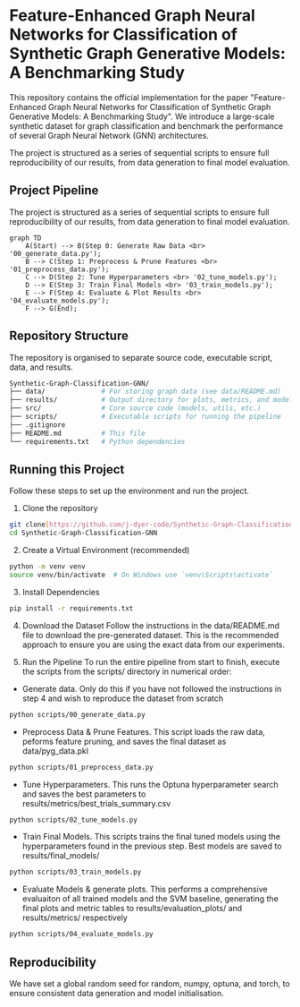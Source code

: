 # Feature-Enhanced Graph Neural Networks for Classification of Synthetic Graph Generative Models: A Benchmarking Study
This repository contains the official implementation for the paper "Feature-Enhanced Graph Neural Networks for Classification of Synthetic Graph Generative Models: A Benchmarking Study". We introduce a large-scale synthetic dataset for graph classification and benchmark the performance of several Graph Neural Network (GNN) architectures.

The project is structured as a series of sequential scripts to ensure full reproducibility of our results, from data generation to final model evaluation.

## Project Pipeline
The project is structured as a series of sequential scripts to ensure full reproducibility of our results, from data generation to final model evaluation.

```mermaid
graph TD
    A(Start) --> B(Step 0: Generate Raw Data <br> '00_generate_data.py');
    B --> C(Step 1: Preprocess & Prune Features <br> '01_preprocess_data.py');
    C --> D(Step 2: Tune Hyperparameters <br> '02_tune_models.py');
    D --> E(Step 3: Train Final Models <br> '03_train_models.py');
    E --> F(Step 4: Evaluate & Plot Results <br> '04_evaluate_models.py');
    F --> G(End);
```
## Repository Structure
The repository is organised to separate source code, executable script, data, and results.
```bash
Synthetic-Graph-Classification-GNN/
├── data/              # For storing graph data (see data/README.md)
├── results/           # Output directory for plots, metrics, and models
├── src/               # Core source code (models, utils, etc.)
├── scripts/           # Executable scripts for running the pipeline
├── .gitignore
├── README.md          # This file
└── requirements.txt   # Python dependencies
```
## Running this Project
Follow these steps to set up the environment and run the project.
1. Clone the repository
```bash
git clone[https://github.com/j-dyer-code/Synthetic-Graph-Classification-GNN.git](https://github.com/j-dyer-code/Synthetic-Graph-Classification-GNN.git)
cd Synthetic-Graph-Classification-GNN
```
2. Create a Virtual Environment (recommended)
```bash
python -m venv venv
source venv/bin/activate  # On Windows use `venv\Scripts\activate`
```
3. Install Dependencies
```bash
pip install -r requirements.txt
```
4. Download the Dataset
Follow the instructions in the data/README.md file to download the pre-generated dataset. This is the recommended approach to ensure you are using the exact data from our experiments.

5. Run the Pipeline
To run the entire pipeline from start to finish, execute the scripts from the scripts/ directory in numerical order:
- Generate data. Only do this if you have not followed the instructions in step 4 and wish to reproduce the dataset from scratch
```bash
python scripts/00_generate_data.py
```
- Preprocess Data & Prune Features. This script loads the raw data, peforms feature pruning, and saves the final dataset as data/pyg_data.pkl
```bash
python scripts/01_preprocess_data.py
```
- Tune Hyperparameters. This runs the Optuna hyperparameter search and saves the best parameters to results/metrics/best_trials_summary.csv
```bash
python scripts/02_tune_models.py
```
- Train Final Models. This scripts trains the final tuned models using the hyperparameters found in the previous step. Best models are saved to results/final_models/
```bash
python scripts/03_train_models.py
```
- Evaluate Models & generate plots. This performs a comprehensive evaluaiton of all trained models and the SVM baseline, generating the final plots and metric tables to results/evaluation_plots/ and results/metrics/ respectively
```bash
python scripts/04_evaluate_models.py
```

## Reproducibility
We have set a global random seed for random, numpy, optuna, and torch, to ensure consistent data generation and model initialisation.
